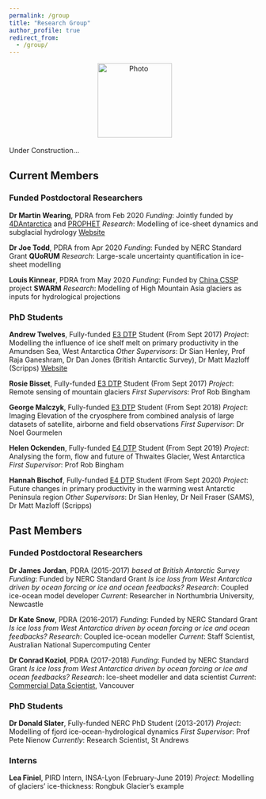 ```yaml
---
permalink: /group
title: "Research Group"
author_profile: true
redirect_from: 
  - /group/
---
```


<p align="center">
  <img src="https://dngoldberg.github.io/files/ice_shot_2.jpg?raw=true" alt="Photo" style="width: 150px;"/>
</p>


Under Construction...

## Current Members

### Funded Postdoctoral Researchers

**Dr Martin Wearing**, PDRA from Feb 2020
_Funding_: Jointly funded by [4DAntarctica](http://4dantarctica.enveo.at/) and [PROPHET](https://thwaitesglacier.org/projects/prophet)
_Research_: Modelling of ice-sheet dynamics and subglacial hydrology
[Website](https://martinwearing.com/)

**Dr Joe Todd**, PDRA from Apr 2020
_Funding_: Funded by NERC Standard Grant **QUoRUM**
_Research_: Large-scale uncertainty quantification in ice-sheet modelling

**Louis Kinnear**, PDRA from May 2020
_Funding_: Funded by [China CSSP](https://www.metoffice.gov.uk/research/approach/collaboration/newton/cssp-china/index) project **SWARM**
_Research_: Modelling of High Mountain Asia glaciers as inputs for hydrological projections

### PhD Students

**Andrew Twelves**, Fully-funded [E3 DTP](https://www.ed.ac.uk/e4-dtp) Student (From Sept 2017)
_Project_: Modelling the influence of ice shelf melt on primary productivity in the Amundsen Sea, West Antarctica
_Other Supervisors_: Dr Sian Henley, Prof Raja Ganeshram, Dr Dan Jones (British Antarctic Survey), Dr Matt Mazloff (Scripps)
[Website](https://blogs.ed.ac.uk/andrewtwelves/)

**Rosie Bisset**, Fully-funded [E3 DTP](https://www.ed.ac.uk/e4-dtp) Student (From Sept 2017)
_Project_: Remote sensing of mountain glaciers
_First Supervisors_: Prof Rob Bingham

**George Malczyk**, Fully-funded [E3 DTP](https://www.ed.ac.uk/e4-dtp) Student (From Sept 2018)
_Project_: Imaging Elevation of the cryosphere from combined analysis of large datasets of satellite, airborne and field observations
_First Supervisor_: Dr Noel Gourmelen

**Helen Ockenden**, Fully-funded [E4 DTP](https://www.ed.ac.uk/e4-dtp) Student (From Sept 2019)
_Project_: Analysing the form, flow and future of Thwaites Glacier, West Antarctica
_First Supervisor_: Prof Rob Bingham

**Hannah Bischof**, Fully-funded [E4 DTP](https://www.ed.ac.uk/e4-dtp) Student (From Sept 2020)
_Project_: Future changes in primary productivity in the warming west Antarctic Peninsula region
_Other Supervisors_: Dr Sian Henley, Dr Neil Fraser (SAMS), Dr Matt Mazloff (Scripps)

## Past Members

### Funded Postdoctoral Researchers

**Dr James Jordan**, PDRA (2015-2017) _based at British Antarctic Survey_
_Funding_: Funded by NERC Standard Grant _Is ice loss from West Antarctica driven by ocean forcing or ice and ocean feedbacks?_
_Research_: Coupled ice-ocean model developer
_Current_: Researcher in Northumbria University, Newcastle

**Dr Kate Snow**, PDRA (2016-2017)
_Funding_: Funded by NERC Standard Grant _Is ice loss from West Antarctica driven by ocean forcing or ice and ocean feedbacks?_
_Research_: Coupled ice-ocean modeller
_Current_: Staff Scientist, Australian National Supercomputing Center

**Dr Conrad Koziol**, PDRA (2017-2018)
_Funding_: Funded by NERC Standard Grant _Is ice loss from West Antarctica driven by ocean forcing or ice and ocean feedbacks?_
_Research_: Ice-sheet modeller and data scientist
_Current_: [Commercial Data Scientist](inletlabs.com), Vancouver 

### PhD Students

**Dr Donald Slater**, Fully-funded NERC PhD Student (2013-2017)
_Project_: Modelling of fjord ice-ocean-hydrological dynamics
_First Supervisor_: Prof Pete Nienow
_Currently_: Research Scientist, St Andrews

### Interns

**Lea Finiel**, PIRD Intern, INSA-Lyon (February-June 2019)
_Project_: Modelling of glaciers’ ice-thickness: Rongbuk Glacier’s example



<!--- This is the front page of a website that is powered by the [academicpages template](https://github.com/academicpages/academicpages.github.io) and hosted on GitHub pages. [GitHub pages](https://pages.github.com) is a free service in which websites are built and hosted from code and data stored in a GitHub repository, automatically updating when a new commit is made to the respository. This template was forked from the [Minimal Mistakes Jekyll Theme](https://mmistakes.github.io/minimal-mistakes/) created by Michael Rose, and then extended to support the kinds of content that academics have: publications, talks, teaching, a portfolio, blog posts, and a dynamically-generated CV. You can fork [this repository](https://github.com/academicpages/academicpages.github.io) right now, modify the configuration and markdown files, add your own PDFs and other content, and have your own site for free, with no ads! An older version of this template powers my own personal website at [stuartgeiger.com](http://stuartgeiger.com), which uses [this Github repository](https://github.com/staeiou/staeiou.github.io).

